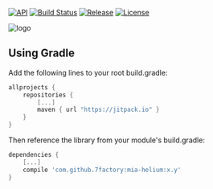 [![API](https://img.shields.io/badge/API-10%2B-brightgreen.svg?style=flat)](https://android-arsenal.com/api?level=10) [![Build Status](https://travis-ci.org/7factory/mia-Helium.svg?branch=master)](https://travis-ci.org/7factory/mia-Helium) [![Release](https://jitpack.io/v/7factory/mia-Helium.svg)](https://jitpack.io/#7factory/mia-Helium)
[![License](http://img.shields.io/:license-mit-brightgreen.svg?style=flat)](https://raw.githubusercontent.com/7factory/mia-Helium/master/LICENSE)

![logo](https://github.com/7factory/mia-Argon/raw/gh-pages/images/helium_400px.png?raw=true "Helium")

## Using Gradle ##

Add the following lines to your root build.gradle:

``` gradle
allprojects {
    repositories {
        [...]
        maven { url "https://jitpack.io" }
    }
}
```

Then reference the library from your module's build.gradle:

``` gradle
dependencies {
    [...]
    compile 'com.github.7factory:mia-helium:x.y'
}
```

